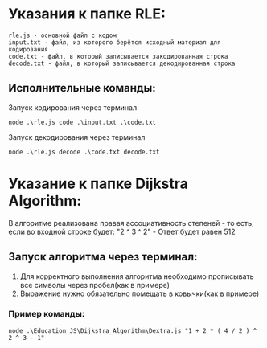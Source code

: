 
# Указания к папке RLE:
```
rle.js - основной файл с кодом
input.txt - файл, из которого берётся исходный материал для кодирования
code.txt - файл, в который записывается закодированная строка
decode.txt - файл, в который записывается декодированная строка
```
## Исполнительные команды:
Запуск кодирования через терминал
```
node .\rle.js code .\input.txt .\code.txt 
```
Запуск декодирования через терминал
```
node .\rle.js decode .\code.txt decode.txt
```
# Указание к папке Dijkstra Algorithm:
В алгоритме реализована правая ассоциативность степеней - то есть, если во входной строке будет: "2 ^ 3 ^ 2" - Ответ будет равен 512
## Запуск алгоритма через терминал:
1. Для корректного выполнения алгоритма необходимо прописывать все символы через пробел(как в примере)
2. Выражение нужно обязательно помещать в ковычки(как в примере)
### Пример команды:
```
node .\Education_JS\Dijkstra_Algorithm\Dextra.js "1 + 2 * ( 4 / 2 ) ^ 2 ^ 3 - 1"
```

